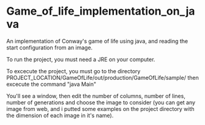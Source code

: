 # Game_of_life_implementation_on_java
An implementation of Conway's game of life using java, and reading the start configuration from an image.


To run the project, you must need a JRE on your computer.

To excecute the project, you must go to the directory PROJECT_LOCATION/GameOfLife/out/production/GameOfLife/sample/ 
then excecute the command "java Main"

You'll see a window, then edit the number of columns, number of lines, number of generations and choose the image to consider (you can get any image from web, and i putted some examples on the project directory with the dimension of each image in it's name).

